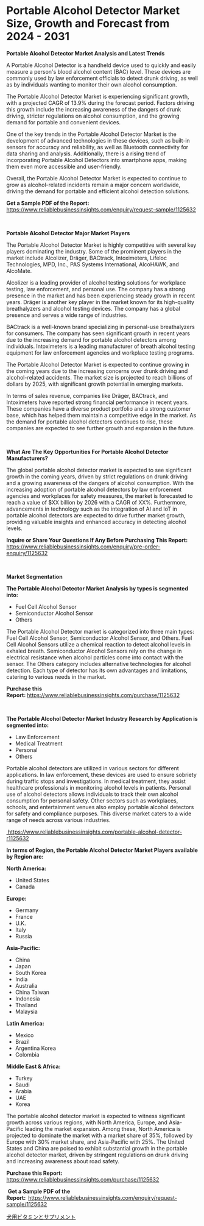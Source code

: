 <p><h1>Portable Alcohol Detector Market Size, Growth and Forecast from 2024 - 2031</h1></p><p><strong>Portable Alcohol Detector Market Analysis and Latest Trends</strong></p>
<p><p>A Portable Alcohol Detector is a handheld device used to quickly and easily measure a person's blood alcohol content (BAC) level. These devices are commonly used by law enforcement officials to detect drunk driving, as well as by individuals wanting to monitor their own alcohol consumption.</p><p>The Portable Alcohol Detector Market is experiencing significant growth, with a projected CAGR of 13.9% during the forecast period. Factors driving this growth include the increasing awareness of the dangers of drunk driving, stricter regulations on alcohol consumption, and the growing demand for portable and convenient devices.</p><p>One of the key trends in the Portable Alcohol Detector Market is the development of advanced technologies in these devices, such as built-in sensors for accuracy and reliability, as well as Bluetooth connectivity for data sharing and analysis. Additionally, there is a rising trend of incorporating Portable Alcohol Detectors into smartphone apps, making them even more accessible and user-friendly.</p><p>Overall, the Portable Alcohol Detector Market is expected to continue to grow as alcohol-related incidents remain a major concern worldwide, driving the demand for portable and efficient alcohol detection solutions.</p></p>
<p><strong>Get a Sample PDF of the Report:&nbsp;</strong> <a href="https://www.reliablebusinessinsights.com/enquiry/request-sample/1125632">https://www.reliablebusinessinsights.com/enquiry/request-sample/1125632</a></p>
<p>&nbsp;</p>
<p><strong>Portable Alcohol Detector Major Market Players</strong></p>
<p><p>The Portable Alcohol Detector Market is highly competitive with several key players dominating the industry. Some of the prominent players in the market include Alcolizer, Dräger, BACtrack, Intoximeters, Lifeloc Technologies, MPD, Inc., PAS Systems International, AlcoHAWK, and AlcoMate.</p><p>Alcolizer is a leading provider of alcohol testing solutions for workplace testing, law enforcement, and personal use. The company has a strong presence in the market and has been experiencing steady growth in recent years. Dräger is another key player in the market known for its high-quality breathalyzers and alcohol testing devices. The company has a global presence and serves a wide range of industries.</p><p>BACtrack is a well-known brand specializing in personal-use breathalyzers for consumers. The company has seen significant growth in recent years due to the increasing demand for portable alcohol detectors among individuals. Intoximeters is a leading manufacturer of breath alcohol testing equipment for law enforcement agencies and workplace testing programs.</p><p>The Portable Alcohol Detector Market is expected to continue growing in the coming years due to the increasing concerns over drunk driving and alcohol-related accidents. The market size is projected to reach billions of dollars by 2025, with significant growth potential in emerging markets.</p><p>In terms of sales revenue, companies like Dräger, BACtrack, and Intoximeters have reported strong financial performance in recent years. These companies have a diverse product portfolio and a strong customer base, which has helped them maintain a competitive edge in the market. As the demand for portable alcohol detectors continues to rise, these companies are expected to see further growth and expansion in the future.</p></p>
<p>&nbsp;</p>
<p><strong>What Are The Key Opportunities For Portable Alcohol Detector Manufacturers?</strong></p>
<p><p>The global portable alcohol detector market is expected to see significant growth in the coming years, driven by strict regulations on drunk driving and a growing awareness of the dangers of alcohol consumption. With the increasing adoption of portable alcohol detectors by law enforcement agencies and workplaces for safety measures, the market is forecasted to reach a value of $XX billion by 2026 with a CAGR of XX%. Furthermore, advancements in technology such as the integration of AI and IoT in portable alcohol detectors are expected to drive further market growth, providing valuable insights and enhanced accuracy in detecting alcohol levels.</p></p>
<p><strong>Inquire or Share Your Questions If Any Before Purchasing This Report:</strong> <a href="https://www.reliablebusinessinsights.com/enquiry/pre-order-enquiry/1125632">https://www.reliablebusinessinsights.com/enquiry/pre-order-enquiry/1125632</a></p>
<p>&nbsp;</p>
<p><strong>Market Segmentation</strong></p>
<p><strong>The Portable Alcohol Detector Market Analysis by types is segmented into:</strong></p>
<p><ul><li>Fuel Cell Alcohol Sensor</li><li>Semiconductor Alcohol Sensor</li><li>Others</li></ul></p>
<p><p>The Portable Alcohol Detector market is categorized into three main types: Fuel Cell Alcohol Sensor, Semiconductor Alcohol Sensor, and Others. Fuel Cell Alcohol Sensors utilize a chemical reaction to detect alcohol levels in exhaled breath. Semiconductor Alcohol Sensors rely on the change in electrical resistance when alcohol particles come into contact with the sensor. The Others category includes alternative technologies for alcohol detection. Each type of detector has its own advantages and limitations, catering to various needs in the market.</p></p>
<p><strong>Purchase this Report:&nbsp;</strong><a href="https://www.reliablebusinessinsights.com/purchase/1125632">https://www.reliablebusinessinsights.com/purchase/1125632</a></p>
<p>&nbsp;</p>
<p><strong>The Portable Alcohol Detector Market Industry Research by Application is segmented into:</strong></p>
<p><ul><li>Law Enforcement</li><li>Medical Treatment</li><li>Personal</li><li>Others</li></ul></p>
<p><p>Portable alcohol detectors are utilized in various sectors for different applications. In law enforcement, these devices are used to ensure sobriety during traffic stops and investigations. In medical treatment, they assist healthcare professionals in monitoring alcohol levels in patients. Personal use of alcohol detectors allows individuals to track their own alcohol consumption for personal safety. Other sectors such as workplaces, schools, and entertainment venues also employ portable alcohol detectors for safety and compliance purposes. This diverse market caters to a wide range of needs across various industries.</p></p>
<p><a href="https://www.reliablebusinessinsights.com/portable-alcohol-detector-r1125632">&nbsp;https://www.reliablebusinessinsights.com/portable-alcohol-detector-r1125632</a></p>
<p><strong>In terms of Region, the Portable Alcohol Detector Market Players available by Region are:</strong></p>
<p>
    <p> <strong> North America: </strong>
        <ul>
            <li>United States</li>
            <li>Canada</li>
        </ul>
        </p> 
    <p> <strong> Europe: </strong>
        <ul>
            <li>Germany</li>
            <li>France</li>
            <li>U.K.</li>
            <li>Italy</li>
            <li>Russia</li>
        </ul>
        </p> 
    <p> <strong> Asia-Pacific: </strong>
        <ul>
            <li>China</li>
            <li>Japan</li>
            <li>South Korea</li>
            <li>India</li>
            <li>Australia</li>
            <li>China Taiwan</li>
            <li>Indonesia</li>
            <li>Thailand</li>
            <li>Malaysia</li>
        </ul>
        </p> 
    <p> <strong> Latin America: </strong>
        <ul>
            <li>Mexico</li>
            <li>Brazil</li>
            <li>Argentina Korea</li>
            <li>Colombia</li>
        </ul>
        </p> 
    <p> <strong> Middle East & Africa: </strong>
        <ul>
            <li>Turkey</li>
            <li>Saudi</li>
            <li>Arabia</li>
            <li>UAE</li>
            <li>Korea</li>
        </ul>
    </p>
    </p>
<p><p>The portable alcohol detector market is expected to witness significant growth across various regions, with North America, Europe, and Asia-Pacific leading the market expansion. Among these, North America is projected to dominate the market with a market share of 35%, followed by Europe with 30% market share, and Asia-Pacific with 25%. The United States and China are poised to exhibit substantial growth in the portable alcohol detector market, driven by stringent regulations on drunk driving and increasing awareness about road safety.</p></p>
<p><strong>Purchase this Report: </strong><a href="https://www.reliablebusinessinsights.com/purchase/1125632">https://www.reliablebusinessinsights.com/purchase/1125632</a></p>
<p>&nbsp;<strong>Get a Sample PDF of the Report:&nbsp;&nbsp;</strong><a href="https://www.reliablebusinessinsights.com/enquiry/request-sample/1125632">https://www.reliablebusinessinsights.com/enquiry/request-sample/1125632</a></p>
<p><strong></strong></p>
<p><p><a href="https://github.com/ycmtqqhvk3273/Market-Research-Report-List-3/blob/main/472578833701.md">犬用ビタミンとサプリメント</a></p></p>